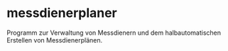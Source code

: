 # messdienerplaner
Programm zur Verwaltung von Messdienern und dem halbautomatischen Erstellen von Messdienerplänen.
